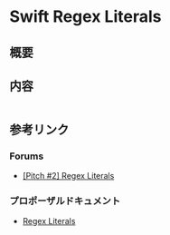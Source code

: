 # Swift Regex Literals

<!-- 最後にTable of Contentsを入れる -->

## 概要

## 内容

```swift
```

## 参考リンク

### Forums

- [[Pitch #2] Regex Literals](https://forums.swift.org/t/pitch-2-regex-literals/56736)

### プロポーザルドキュメント

- [Regex Literals](https://github.com/apple/swift-evolution/blob/main/proposals/0354-regex-literals.md)